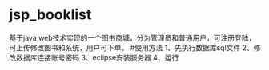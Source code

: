 # jsp_booklist
基于java web技术实现的一个图书商城，分为管理员和普通用户，可注册登陆，可上传修改图书和系统，用户可下单。
#使用方法
1、先执行数据库sql文件
2、修改数据库连接账号密码
3、eclipse安装服务器
4、运行
